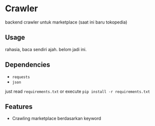 # Crawler
backend crawler untuk marketplace (saat ini baru tokopedia)

## Usage
rahasia, baca sendiri ajah. belom jadi ini.

## Dependencies
- `requests`
- `json`

just read `requirements.txt` or execute `pip install -r requirements.txt`

## Features
- Crawling marketplace berdasarkan keyword